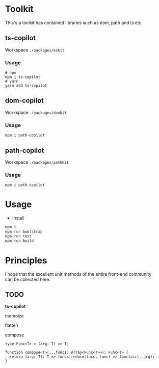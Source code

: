 # Toolkit

This's a toolkit has contained libraries such as dom, path and ts etc.

## ts-copilot

Workspace `./packages/eskit`

### Usage

```shell
# npm
npm i ts-copilot
# yarn
yarn add ts-copilot
```

## dom-copilot

Workspace `./packages/domkit`

### Usage

```shell
npm i path-copilot
```

## path-copilot

Workspace `./packages/pathkit`

### Usage

```shell
npm i path-copilot
```

# Usage

- install

```bash
npm i
npm run bootstrap
npm run test
npm run build
```

# Principles

I hope that the excellent unit methods of the entire front-end community can be collected here.

## TODO

**ts-copilot**

memoize

flatten

compose

```
type Func<T> = (arg: T) => T;

function compose<T>(...funcs: Array<Func<T>>): Func<T> {
  return (arg: T): T => funcs.reduce((acc, func) => func(acc), arg);
}
```
